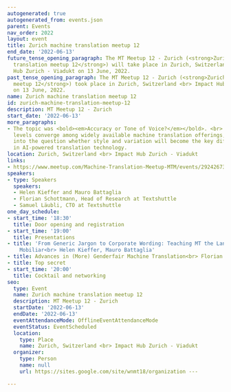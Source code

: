 ```yaml
---
autogenerated: true
autogenerated_from: events.json
parent: Events
nav_order: 2022
layout: event
title: Zurich machine translation meetup 12
end_date: '2022-06-13'
future_tense_opening_paragraph: The MT Meetup 12 - Zurich (<strong>Zurich machine
  translation meetup 12</strong>) will take place in Zurich, Switzerland <br> Impact
  Hub Zurich - Viadukt on 13 June, 2022.
past_tense_opening_paragraph: The MT Meetup 12 - Zurich (<strong>Zurich machine translation
  meetup 12</strong>) took place in Zurich, Switzerland <br> Impact Hub Zurich - Viadukt
  on 13 June, 2022.
name: Zurich machine translation meetup 12
id: zurich-machine-translation-meetup-12
description: MT Meetup 12 - Zurich
start_date: '2022-06-13'
more_paragraphs:
- The topic was <bold><em>Accuracy or Tone of Voice?</em></bold>. <br> As accuracy
  levels converge among widely available machine translation offerings, we'll delve
  into the question whether style and variation will become the key differentiator
  in AI-powered translation technology.
location: Zurich, Switzerland <br> Impact Hub Zurich - Viadukt
links:
- https://www.meetup.com/Machine-Translation-Meetup-MTM/events/292426730
speakers:
- type: Speakers
  speakers:
  - Helen Kieffer and Mauro Battaglia
  - Florian Schottmann, Head of Research at Textshuttle
  - Samuel Läubli, CTO at Textshuttle
one_day_schedule:
- start_time: '18:30'
  title: Door opening and registration
- start_time: '19:00'
  title: Presentations
- title: 'From Generic Jargon to Corporate Wording: Teaching MT the Language of Die
    Mobiliar<br> Helen Kieffer, Mauro Battaglia'
- title: Advances in (More) Genderfair Machine Translation<br> Florian Schottmann
- title: Top secret
- start_time: '20:00'
  title: Cocktail and networking
seo:
  type: Event
  name: Zurich machine translation meetup 12
  description: MT Meetup 12 - Zurich
  startDate: '2022-06-13'
  endDate: '2022-06-13'
  eventAttendanceMode: OfflineEventAttendanceMode
  eventStatus: EventScheduled
  location:
    type: Place
    name: Zurich, Switzerland <br> Impact Hub Zurich - Viadukt
  organizer:
    type: Person
    name: null
    url: https://sites.google.com/site/wnmt18/organization ---

---
```


